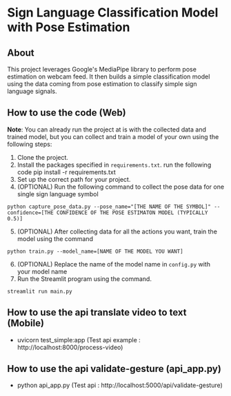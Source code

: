 # Sign Language Classification Model with Pose Estimation

## About

This project leverages Google's MediaPipe library to perform pose estimation on webcam feed.
It then builds a simple classification model using the data coming from pose estimation to classify simple sign
language signals.

## How to use the code (Web)

**Note**: You can already run the project at is with the collected data and trained model, but you can collect and train a model of your own using the following steps:

1. Clone the project.
2. Install the packages specified in `requirements.txt`. run the following code
   pip install -r requirements.txt
3. Set up the correct path for your project.
4. (OPTIONAL) Run the following command to collect the pose data for one single sign language symbol

```
python capture_pose_data.py --pose_name="[THE NAME OF THE SYMBOL]" --confidence=[THE CONFIDENCE OF THE POSE ESTIMATON MODEL (TYPICALLY 0.5)]
```

5. (OPTIONAL) After collecting data for all the actions you want, train the model using the command

```
python train.py --model_name=[NAME OF THE MODEL YOU WANT]
```

6. (OPTIONAL) Replace the name of the model name in `config.py` with your model name
7. Run the Streamlit program using the command.

```
streamlit run main.py
```

## How to use the api translate video to text (Mobile) 

- uvicorn test_simple:app (Test api example : http://localhost:8000/process-video)

## How to use the api validate-gesture (api_app.py)
- python api_app.py (Test api : http://localhost:5000/api/validate-gesture)

